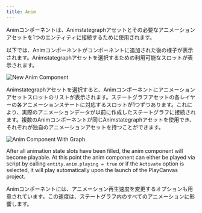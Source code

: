 ```yaml
---
title: Anim
---
```


Animコンポーネントは、Animstategraphアセットとその必要なアニメーションアセットを1つのエンティティに接続するために使用されます。

以下では、Animコンポーネントがコンポーネントに追加された後の様子が表示されます。Animstategraphアセットを選択するための利用可能なスロットが表示されます。

![New Anim Component][1]

Animstategraphアセットを選択すると、Animコンポーネントにアニメーションアセットスロットのリストが表示されます。ステートグラフアセットの各レイヤーの各アニメーションステートに対応するスロットが1つずつあります。これにより、実際のアニメーションデータが以前に作成したステートグラフに接続されます。複数のAnimコンポーネントが同じAnimstategraphアセットを使用でき、それぞれが独自のアニメーションアセットを持つことができます。

![Anim Component With Graph][2]

After all animation state slots have been filled, the anim component will become playable. At this point the anim component can either be played via script by calling `entity.anim.playing = true` or if the `Activate` option is selected, it will play automatically upon the launch of the PlayCanvas project.

Animコンポーネントには、アニメーション再生速度を変更するオプションも用意されています。この速度は、ステートグラフ内のすべてのアニメーションに影響します。

[1]: /images/user-manual/anim/new_anim_component.png
[2]: /images/user-manual/anim/anim_component_with_graph.png
